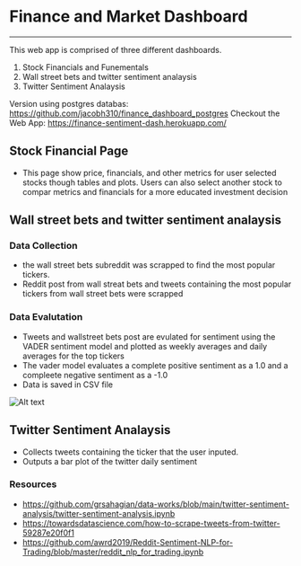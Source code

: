 # Finance and Market Dashboard
---
This web app is comprised of three different dashboards.
1) Stock Financials and Funementals
2) Wall street bets and twitter sentiment analaysis 
3) Twitter Sentiment Analaysis 

Version using postgres databas: https://github.com/jacobh310/finance_dashboard_postgres
Checkout the Web App: https://finance-sentiment-dash.herokuapp.com/

## Stock Financial Page
- This page show price, financials, and other metrics for user selected stocks though tables and plots. Users can also select another stock to compar metrics and financials for a more educated investment decision 

## Wall street bets and twitter sentiment analaysis 
### Data Collection
- the wall street bets subreddit was scrapped to find the most popular tickers. 
- Reddit post from wall streat bets and tweets containing the most popular tickers from wall street bets were scrapped 
### Data Evalutation 
- Tweets and wallstreet bets post are evulated for sentiment using the VADER sentiment model and plotted as weekly averages and daily averages for the top tickers 
- The vader model evaluates a complete positive sentiment as a 1.0 and a compleete negative sentiment as a -1.0
- Data is saved in CSV file

![Alt text](https://github.com/jacobh310/finance_dash_csv/blob/master/images/twitter_daily.JPG?raw=true "Sentiment")

## Twitter Sentiment Analaysis 
- Collects tweets containing the ticker that the user inputed.
- Outputs a bar plot of the twitter daily sentiment 

### Resources 
- https://github.com/grsahagian/data-works/blob/main/twitter-sentiment-analysis/twitter-sentiment-analysis.ipynb
- https://towardsdatascience.com/how-to-scrape-tweets-from-twitter-59287e20f0f1
- https://github.com/awrd2019/Reddit-Sentiment-NLP-for-Trading/blob/master/reddit_nlp_for_trading.ipynb
